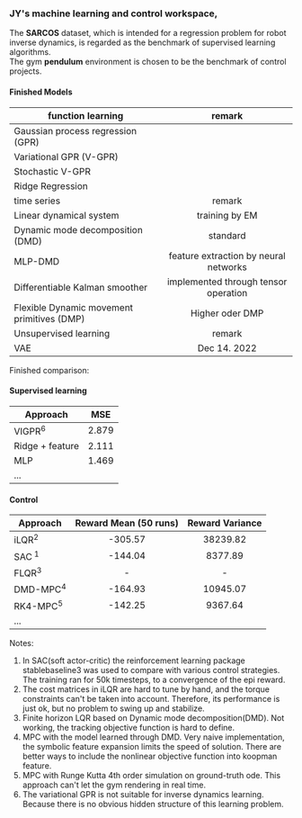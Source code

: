 ### JY's machine learning and control workspace, 
The **SARCOS** dataset, which is intended for a regression problem for robot inverse dynamics, is regarded as the benchmark of supervised learning algorithms.  
The gym **pendulum** environment is chosen to be the benchmark of control projects.
  
#### Finished Models
| function learning      | remark           |
| ------------- |:-------------:|
| Gaussian process regression (GPR)	|  	|
| Variational GPR (V-GPR)      |  |
| Stochastic V-GPR      |       |
| Ridge Regression      |       |
| time series      | remark           |
|  Linear dynamical system     |   training by EM    |
|  Dynamic mode decomposition (DMD)     |   standard    |
|  MLP-DMD     |   feature extraction by neural networks   |
|  Differentiable Kalman smoother     |   implemented through tensor operation   |
|  Flexible Dynamic movement primitives (DMP)     |   Higher oder DMP   |
| Unsupervised learning      | remark           |
|   VAE    |   Dec 14. 2022    |

Finished comparison:
#### Supervised learning  
| Approach      | MSE           |
| ------------- |:-------------:|
| VIGPR<sup>6 </sup>	|   2.879	|
| Ridge + feature      | 2.111 |
| MLP      | 1.469      |
| ... |       |
#### Control  
| Approach        | Reward Mean (50 runs) | Reward Variance|
| ------------- |:-------------:|:-------------:|
| iLQR<sup>2 </sup>      | -305.57 |   38239.82    |
| SAC<sup> 1 </sup> | -144.04 | 8377.89 |
| FLQR<sup>3 </sup> | - | - |
| DMD-MPC<sup>4 </sup> | -164.93 | 10945.07 |
| RK4-MPC<sup>5 </sup> | -142.25 | 9367.64 |
| ...| | |

Notes:  
1. In SAC(soft actor-critic) the reinforcement learning package stablebaseline3 was used to compare with various control strategies. The training ran for 50k timesteps, to a convergence of the epi reward.  
2. The cost matrices in iLQR are hard to tune by hand, and the torque constraints can't be taken into account. Therefore, its performance is just ok, but no problem to swing up and stabilize.  
3. Finite horizon LQR based on Dynamic mode decomposition(DMD). Not working, the tracking objective function is hard to define.  
4. MPC with the model learned through DMD. Very naive implementation, the symbolic feature expansion limits the speed of solution. There are better ways to include the nonlinear objective function into koopman feature.  
5. MPC with Runge Kutta 4th order simulation on ground-truth ode. This approach can't let the gym rendering in real time.  
6. The variational GPR is not suitable for inverse dynamics learning. Because there is no obvious hidden structure of this learning problem.  

